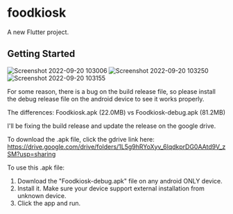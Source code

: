 # foodkiosk

A new Flutter project.

## Getting Started
![Screenshot 2022-09-20 103006](https://user-images.githubusercontent.com/90374083/191508995-a039f6f1-c55a-4f7d-a252-3ad68330d0a1.jpg)
![Screenshot 2022-09-20 103250](https://user-images.githubusercontent.com/90374083/191509047-53f89afd-0639-4835-8f9b-75f69874dea8.jpg)
![Screenshot 2022-09-20 103155](https://user-images.githubusercontent.com/90374083/191512390-0159cbbc-e173-4680-bf37-04cce40cf60f.jpg)

For some reason, there is a bug on the build release file, so please install the debug release file on
the android device to see it works properly.

The differences:
Foodkiosk.apk (22.0MB)    vs   Foodkiosk-debug.apk (81.2MB)

I'll be fixing the build release and update the release on the google drive.

To download the .apk file, click the gdrive link here:
 https://drive.google.com/drive/folders/1L5g9hRYoXyv_6lqdkprDG0AAtd9V_zSM?usp=sharing

To use this .apk file:

1. Download the "Foodkiosk-debug.apk" file on any android ONLY device.
2. Install it. Make sure your device support external installation from unknown device.
3. Click the app and run.

